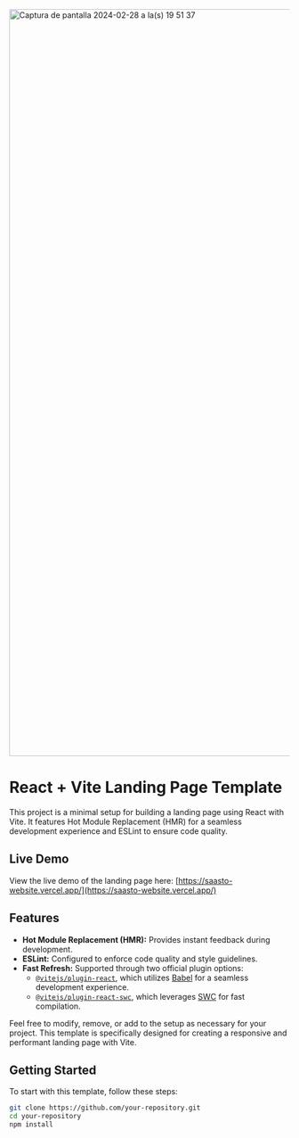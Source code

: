 <img width="1340" alt="Captura de pantalla 2024-02-28 a la(s) 19 51 37" src="https://github.com/perezbenzi/saasto-website/assets/92957691/4550a00a-9340-45db-a900-92ce874756d0">

# React + Vite Landing Page Template

This project is a minimal setup for building a landing page using React with Vite. It features Hot Module Replacement (HMR) for a seamless development experience and ESLint to ensure code quality.

## Live Demo

View the live demo of the landing page here: [https://saasto-website.vercel.app/](https://saasto-website.vercel.app/)

## Features

- **Hot Module Replacement (HMR):** Provides instant feedback during development.
- **ESLint:** Configured to enforce code quality and style guidelines.
- **Fast Refresh:** Supported through two official plugin options:
  - [`@vitejs/plugin-react`](https://github.com/vitejs/vite-plugin-react/blob/main/packages/plugin-react/README.md), which utilizes [Babel](https://babeljs.io/) for a seamless development experience.
  - [`@vitejs/plugin-react-swc`](https://github.com/vitejs/vite-plugin-react-swc), which leverages [SWC](https://swc.rs/) for fast compilation.

Feel free to modify, remove, or add to the setup as necessary for your project. This template is specifically designed for creating a responsive and performant landing page with Vite.

## Getting Started

To start with this template, follow these steps:

```bash
git clone https://github.com/your-repository.git
cd your-repository
npm install
